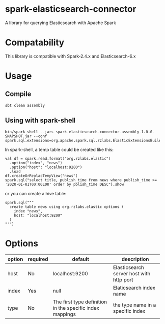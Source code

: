# spark-elasticsearch-connector

A library for querying Elasticsearch with Apache Spark

# Compatability

This library is compatible with Spark-2.4.x and Elasticsearch-6.x

# Usage

## Compile

```
sbt clean assembly
```

## Using with spark-shell

```
bin/spark-shell --jars spark-elasticsearch-connector-assembly-1.0.0-SNAPSHOT.jar --conf spark.sql.extensions=org.apache.spark.sql.rzlabs.ElasticExtensionsBuilder
```

In spark-shell, a temp table could be created like this:

```
val df = spark.read.format("org.rzlabs.elastic")
  .option("index", "news")
  .option("host": "localhost:9200")
  .load
df.createOrReplacTempView("news")
spark.sql("select title, publish_time from news where publish_time >= '2020-01-01T00:00L00' order by pblish_time DESC").show
```

or you can create a hive table:

```
spark.sql("""
  create table news using org.rzlabs.elastic options (
    index "news",
    host: "localhost:9200"
  )
""")
```

# Options

|option|required|default|description|
|-|-|-|-|
|host|No|localhost:9200|Elasticsearch server host with http port|
|index|Yes|null|Elaticsearch index name|
|type|No|The first type definition in the specific index mappings|the type name in a specific index|
